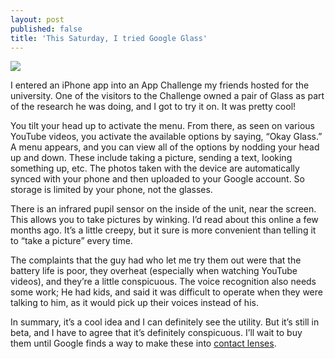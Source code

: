 ```yaml
---
layout: post
published: false
title: 'This Saturday, I tried Google Glass'
---
```

![]({{site.cdn_path}}/2014/05/13/7.jpg)

I entered an iPhone app into an App Challenge my friends hosted for the university. One of the visitors to the Challenge owned a pair of Glass as part of the research he was doing, and I got to try it on. It was pretty cool!

You tilt your head up to activate the menu. From there, as seen on various YouTube videos, you activate the available options by saying, “Okay Glass.” A menu appears, and you can view all of the options by nodding your head up and down. These include taking a picture, sending a text, looking something up, etc. The photos taken with the device are automatically synced with your phone and then uploaded to your Google account. So storage is limited by your phone, not the glasses.

There is an infrared pupil sensor on the inside of the unit, near the screen. This allows you to take pictures by winking. I’d read about this online a few months ago. It’s a little creepy, but it sure is more convenient than telling it to “take a picture” every time.

The complaints that the guy had who let me try them out were that the battery life is poor, they overheat (especially when watching YouTube videos), and they’re a little conspicuous. The voice recognition also needs some work; He had kids, and said it was difficult to operate when they were talking to him, as it would pick up their voices instead of his.

In summary, it’s a cool idea and I can definitely see the utility. But it’s still in beta, and I have to agree that it’s definitely conspicuous. I’ll wait to buy them until Google finds a way to make these into [contact lenses](http://www.vanityfair.com/online/daily/2014/04/google-contact-lenses).